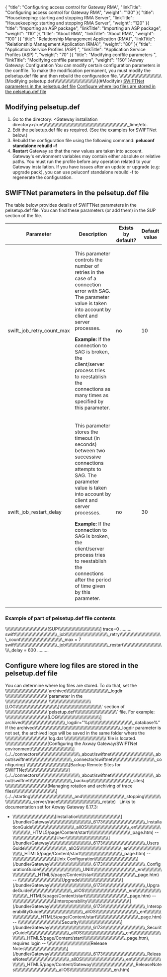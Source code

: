 {
    "title": "Configuring access control for Gateway RMA",
    "linkTitle": "Configuring access control for Gateway RMA",
    "weight": "130"
}{
"title": "Housekeeping: starting and stopping RMA Server",
"linkTitle": "Housekeeping: starting and stopping RMA Server",
"weight": "120"
}{
"title": "Importing an ASP package",
"linkTitle": "Importing an ASP package",
"weight": "110"
}{
"title": "About RMA",
"linkTitle": "About RMA",
"weight": "100"
}{
"title": "Relationship Management Application (RMA)",
"linkTitle": "Relationship Management Application (RMA)",
"weight": "80"
}{
"title": "Application Service Profiles (ASP) ",
"linkTitle": "Application Service Profiles (ASP) ",
"weight": "70"
}{
"title": "Modifying conffile parameters ",
"linkTitle": "Modifying conffile parameters",
"weight": "150"
}<span class="mc-variable axway_variables.Component_Long_Name variable">Axway Gateway</span>: Configuration
You can modify certain configuration parameters in the <span class="code">conffile</span>. To make the modification permanent, you must modify the <span class="code">pelsetup.def</span> file and then rebuild the configuration file.
\\\\\\\\\\\\\\\\\\\\\\\\\\\\\\\\\\\\\\\\\\\\\\\\\\\\\\\\\\\\\\\[Modifying pelsetup.def\\\\\\\\\\\\\\\\\\\\\\\\\\\\\\\\\\\\\\\\\\\\\\\\\\\\\\\\\\\\\\\](#Modifyin)
<a href="#SWIFTNet" class="MCXref xref">SWIFTNet parameters in the pelsetup.def file</a>
<a href="#Configur" class="MCXref xref">Configure where log files are stored in the pelsetup.def file</a>
<span id="Modifyin"></span>
## Modifying pelsetup.def
1. Go to the directory: <span class="code">&lt;Gateway installation directory>/run\\\\\\\\\\\\\\\\\\\\\\\\\\\\\\\\\\\\\\\\\\\\\\\\\\\\\\\\\\\\\\\\\\\\\\\\\\\\\\\\\\\\\\\\\\\\\\\\\\\\\\\\\\\\\\\\\\\\\\\\\\\\\\\_time/etc</span>.
2. Edit the <span class="code">pelsetup.def</span> file as required. (See the examples for SWIFTNet below.)
3. Rebuild the configuration file using the following command:
<span class="code" style="font-weight: bold;">peluconf standalone rebuild –f</span>
4. <span style="font-weight: bold;">Restart</span> Gateway so that the new values are taken into account.
Gateway's environment variables may contain either absolute or relative paths. You must run the profile before any operation related to your Gateway installation.
If you have issues after an update or upgrade (e.g: upgrade pack), you can use peluconf standalone rebuild -f to regenerate the configuration.
<span id="SWIFTNet"></span>
## SWIFTNet parameters in the pelsetup.def file
The table below provides details of SWIFTNet parameters in the <span class="code">pelsetup.def</span> file. You can find these parameters (or add them) in the SUP section of the file.

<table>
         
         
         
         
         
   
   <thead>
      <tr>
<th class="HeadE-Column1-Header1">Parameter         </th>
<th class="HeadE-Column1-Header1">Description         </th>
<th class="HeadE-Column1-Header1">Exists by default?         </th>
<th class="HeadD-Column1-Header1">Default value         </th>
      </tr>
   </thead>
   <tbody>
      <tr>
         <td><p>swift_job_retry_count_max</p>         </td>
         <td><p>This parameter controls the number of retries in the case of a connection error with SAG. The parameter value is taken into account by client and server processes.</p>
<p><span style="font-weight: bold;">Example:</span> If the connection to SAG is broken, the client/server process tries to reestablish the connections as many times as specified by this parameter.</p>         </td>
         <td><p>no</p>         </td>
         <td><p>10</p>         </td>
      </tr>
      <tr>
         <td><p>swift_job_restart_delay</p>         </td>
         <td><p>This parameter stores the timeout (in seconds) between two successive connections attempts to SAG. The parameter value is taken into account by client and server processes.</p>
<p><span style="font-weight: bold;">Example:</span> If the connection to SAG is broken, the client/server process tries to reestablish the connections after the period of time given by this parameter.</p>         </td>
         <td><p>no</p>         </td>
         <td><p>30</p>         </td>
      </tr>
   </tbody>
</table>

### Example of part of pelsetup.def file contents
\\\\\\\\\\\\\\\\\\\\\\\\\\\\\\\\\\\\\\\\\\\\\\\\\\\\\\\\\\\\\\\[SUP\\\\\\\\\\\\\\\\\\\\\\\\\\\\\\\\\\\\\\\\\\\\\\\\\\\\\\\\\\\\\\\]
trace=0
………
swift\\\\\\\\\\\\\\\\\\\\\\\\\\\\\\\\\\\\\\\\\\\\\\\\\\\\\\\\\\\\\\\_job\\\\\\\\\\\\\\\\\\\\\\\\\\\\\\\\\\\\\\\\\\\\\\\\\\\\\\\\\\\\\\\_retry\\\\\\\\\\\\\\\\\\\\\\\\\\\\\\\\\\\\\\\\\\\\\\\\\\\\\\\\\\\\\\\_count\\\\\\\\\\\\\\\\\\\\\\\\\\\\\\\\\\\\\\\\\\\\\\\\\\\\\\\\\\\\\\\_max = 7
swift\\\\\\\\\\\\\\\\\\\\\\\\\\\\\\\\\\\\\\\\\\\\\\\\\\\\\\\\\\\\\\\_job\\\\\\\\\\\\\\\\\\\\\\\\\\\\\\\\\\\\\\\\\\\\\\\\\\\\\\\\\\\\\\\_restart\\\\\\\\\\\\\\\\\\\\\\\\\\\\\\\\\\\\\\\\\\\\\\\\\\\\\\\\\\\\\\\_delay = 600
………
<span id="Configur"></span>
## Configure where log files are stored in the pelsetup.def file
You can determine where log files are stored.
To do that, set the \\\\\\\\\\\\\\\\\\\\\\\\\\\\\\\\\\\\\\\\\\\\\\\\\\\\\\\\\\\\\\\`archived\\\\\\\\\\\\\\\\\\\\\\\\\\\\\\\\\\\\\\\\\\\\\\\\\\\\\\\\\\\\\\\_logdir \\\\\\\\\\\\\\\\\\\\\\\\\\\\\\\\\\\\\\\\\\\\\\\\\\\\\\\\\\\\\\\`parameter in the \\\\\\\\\\\\\\\\\\\\\\\\\\\\\\\\\\\\\\\\\\\\\\\\\\\\\\\\\\\\\\\`\\\\\\\\\\\\\\\\\\\\\\\\\\\\\\\\\\\\\\\\\\\\\\\\\\\\\\\\\\\\\\\[LOG\\\\\\\\\\\\\\\\\\\\\\\\\\\\\\\\\\\\\\\\\\\\\\\\\\\\\\\\\\\\\\\]\\\\\\\\\\\\\\\\\\\\\\\\\\\\\\\\\\\\\\\\\\\\\\\\\\\\\\\\\\\\\\\` section of \\\\\\\\\\\\\\\\\\\\\\\\\\\\\\\\\\\\\\\\\\\\\\\\\\\\\\\\\\\\\\\`pelsetup.def\\\\\\\\\\\\\\\\\\\\\\\\\\\\\\\\\\\\\\\\\\\\\\\\\\\\\\\\\\\\\\\` file. For example:
\\\\\\\\\\\\\\\\\\\\\\\\\\\\\\\\\\\\\\\\\\\\\\\\\\\\\\\\\\\\\\\[LOG\\\\\\\\\\\\\\\\\\\\\\\\\\\\\\\\\\\\\\\\\\\\\\\\\\\\\\\\\\\\\\\]
archived\\\\\\\\\\\\\\\\\\\\\\\\\\\\\\\\\\\\\\\\\\\\\\\\\\\\\\\\\\\\\\\_logdir="%p\\\\\\\\\\\\\\\\\\\\\\\\\\\\\\\\\\\\\\\\\\\\\\\\\\\\\\\\\\\\\\\_database%"
If the <span class="code">archived\\\\\\\\\\\\\\\\\\\\\\\\\\\\\\\\\\\\\\\\\\\\\\\\\\\\\\\\\\\\\\\\\\\\\\\\\\\\\\\\\\\\\\\\\\\\\\\\\\\\\\\\\\\\\\\\\\\\\\\\\\\\\\\_logdir </span>parameter is not set, the archived logs will be saved in the same folder where the \\\\\\\\\\\\\\\\\\\\\\\\\\\\\\\\\\\\\\\\\\\\\\\\\\\\\\\\\\\\\\\`log.dat \\\\\\\\\\\\\\\\\\\\\\\\\\\\\\\\\\\\\\\\\\\\\\\\\\\\\\\\\\\\\\\`file is located.
\\\\\\\\\\\\\\\\\\\\\\\\\\\\\\\\\\\\\\\\\\\\\\\\\\\\\\\\\\\\\\\[Configuring the <span class="mc-variable axway_variables.Component_Long_Name variable">Axway Gateway</span>/SWIFTNet environment\\\\\\\\\\\\\\\\\\\\\\\\\\\\\\\\\\\\\\\\\\\\\\\\\\\\\\\\\\\\\\\](../../connectors\\\\\\\\\\\\\\\\\\\\\\\\\\\\\\\\\\\\\\\\\\\\\\\\\\\\\\\\\\\\\\\_about/swiftnet\\\\\\\\\\\\\\\\\\\\\\\\\\\\\\\\\\\\\\\\\\\\\\\\\\\\\\\\\\\\\\\_about/swiftnet\\\\\\\\\\\\\\\\\\\\\\\\\\\\\\\\\\\\\\\\\\\\\\\\\\\\\\\\\\\\\\\_connector/swiftnet\\\\\\\\\\\\\\\\\\\\\\\\\\\\\\\\\\\\\\\\\\\\\\\\\\\\\\\\\\\\\\\_configuring)
\\\\\\\\\\\\\\\\\\\\\\\\\\\\\\\\\\\\\\\\\\\\\\\\\\\\\\\\\\\\\\\[Backup Remote Sites for SWIFTNet\\\\\\\\\\\\\\\\\\\\\\\\\\\\\\\\\\\\\\\\\\\\\\\\\\\\\\\\\\\\\\\](../../connectors\\\\\\\\\\\\\\\\\\\\\\\\\\\\\\\\\\\\\\\\\\\\\\\\\\\\\\\\\\\\\\\_about/swiftnet\\\\\\\\\\\\\\\\\\\\\\\\\\\\\\\\\\\\\\\\\\\\\\\\\\\\\\\\\\\\\\\_about/swiftnet\\\\\\\\\\\\\\\\\\\\\\\\\\\\\\\\\\\\\\\\\\\\\\\\\\\\\\\\\\\\\\\_backup\\\\\\\\\\\\\\\\\\\\\\\\\\\\\\\\\\\\\\\\\\\\\\\\\\\\\\\\\\\\\\\_sites)
\\\\\\\\\\\\\\\\\\\\\\\\\\\\\\\\\\\\\\\\\\\\\\\\\\\\\\\\\\\\\\\[Managing rotation and archiving of trace files\\\\\\\\\\\\\\\\\\\\\\\\\\\\\\\\\\\\\\\\\\\\\\\\\\\\\\\\\\\\\\\](../../starting\\\\\\\\\\\\\\\\\\\\\\\\\\\\\\\\\\\\\\\\\\\\\\\\\\\\\\\\\\\\\\\_and\\\\\\\\\\\\\\\\\\\\\\\\\\\\\\\\\\\\\\\\\\\\\\\\\\\\\\\\\\\\\\\_stopping\\\\\\\\\\\\\\\\\\\\\\\\\\\\\\\\\\\\\\\\\\\\\\\\\\\\\\\\\\\\\\\_server/trace\\\\\\\\\\\\\\\\\\\\\\\\\\\\\\\\\\\\\\\\\\\\\\\\\\\\\\\\\\\\\\\_rotate)
 
Links to documentation set for Axway Gateway <span class="mc-variable axway_variables.Release_Number variable">6.17.3</span>:
- \\\\\\\\\\\\\\\\\\\\\\\\\\\\\\\\\\\\\\\\\\\\\\\\\\\\\\\\\\\\\\\[Installation\\\\\\\\\\\\\\\\\\\\\\\\\\\\\\\\\\\\\\\\\\\\\\\\\\\\\\\\\\\\\\\](/bundle/Gateway\\\\\\\\\\\\\\\\\\\\\\\\\\\\\\\\\\\\\\\\\\\\\\\\\\\\\\\\\\\\\\\_6173\\\\\\\\\\\\\\\\\\\\\\\\\\\\\\\\\\\\\\\\\\\\\\\\\\\\\\\\\\\\\\\_InstallationGuide\\\\\\\\\\\\\\\\\\\\\\\\\\\\\\\\\\\\\\\\\\\\\\\\\\\\\\\\\\\\\\\_allOS\\\\\\\\\\\\\\\\\\\\\\\\\\\\\\\\\\\\\\\\\\\\\\\\\\\\\\\\\\\\\\\_en\\\\\\\\\\\\\\\\\\\\\\\\\\\\\\\\\\\\\\\\\\\\\\\\\\\\\\\\\\\\\\\_HTML5/page/Content/start\\\\\\\\\\\\\\\\\\\\\\\\\\\\\\\\\\\\\\\\\\\\\\\\\\\\\\\\\\\\\\\_page.htm) -- \\\\\\\\\\\\\\\\\\\\\\\\\\\\\\\\\\\\\\\\\\\\\\\\\\\\\\\\\\\\\\\[User\\\\\\\\\\\\\\\\\\\\\\\\\\\\\\\\\\\\\\\\\\\\\\\\\\\\\\\\\\\\\\\](/bundle/Gateway\\\\\\\\\\\\\\\\\\\\\\\\\\\\\\\\\\\\\\\\\\\\\\\\\\\\\\\\\\\\\\\_6173\\\\\\\\\\\\\\\\\\\\\\\\\\\\\\\\\\\\\\\\\\\\\\\\\\\\\\\\\\\\\\\_UsersGuide\\\\\\\\\\\\\\\\\\\\\\\\\\\\\\\\\\\\\\\\\\\\\\\\\\\\\\\\\\\\\\\_allOS\\\\\\\\\\\\\\\\\\\\\\\\\\\\\\\\\\\\\\\\\\\\\\\\\\\\\\\\\\\\\\\_en\\\\\\\\\\\\\\\\\\\\\\\\\\\\\\\\\\\\\\\\\\\\\\\\\\\\\\\\\\\\\\\_HTML5/page/Content/start\\\\\\\\\\\\\\\\\\\\\\\\\\\\\\\\\\\\\\\\\\\\\\\\\\\\\\\\\\\\\\\_page.htm) -- \\\\\\\\\\\\\\\\\\\\\\\\\\\\\\\\\\\\\\\\\\\\\\\\\\\\\\\\\\\\\\\[Unix Configuration\\\\\\\\\\\\\\\\\\\\\\\\\\\\\\\\\\\\\\\\\\\\\\\\\\\\\\\\\\\\\\\](/bundle/Gateway\\\\\\\\\\\\\\\\\\\\\\\\\\\\\\\\\\\\\\\\\\\\\\\\\\\\\\\\\\\\\\\_6173\\\\\\\\\\\\\\\\\\\\\\\\\\\\\\\\\\\\\\\\\\\\\\\\\\\\\\\\\\\\\\\_ConfigurationGuide\\\\\\\\\\\\\\\\\\\\\\\\\\\\\\\\\\\\\\\\\\\\\\\\\\\\\\\\\\\\\\\_UNIX\\\\\\\\\\\\\\\\\\\\\\\\\\\\\\\\\\\\\\\\\\\\\\\\\\\\\\\\\\\\\\\_en\\\\\\\\\\\\\\\\\\\\\\\\\\\\\\\\\\\\\\\\\\\\\\\\\\\\\\\\\\\\\\\_HTML5/page/Content/start\\\\\\\\\\\\\\\\\\\\\\\\\\\\\\\\\\\\\\\\\\\\\\\\\\\\\\\\\\\\\\\_page.htm) -- \\\\\\\\\\\\\\\\\\\\\\\\\\\\\\\\\\\\\\\\\\\\\\\\\\\\\\\\\\\\\\\[Upgrade\\\\\\\\\\\\\\\\\\\\\\\\\\\\\\\\\\\\\\\\\\\\\\\\\\\\\\\\\\\\\\\](/bundle/Gateway\\\\\\\\\\\\\\\\\\\\\\\\\\\\\\\\\\\\\\\\\\\\\\\\\\\\\\\\\\\\\\\_6173\\\\\\\\\\\\\\\\\\\\\\\\\\\\\\\\\\\\\\\\\\\\\\\\\\\\\\\\\\\\\\\_UpgradeGuide\\\\\\\\\\\\\\\\\\\\\\\\\\\\\\\\\\\\\\\\\\\\\\\\\\\\\\\\\\\\\\\_allOS\\\\\\\\\\\\\\\\\\\\\\\\\\\\\\\\\\\\\\\\\\\\\\\\\\\\\\\\\\\\\\\_en\\\\\\\\\\\\\\\\\\\\\\\\\\\\\\\\\\\\\\\\\\\\\\\\\\\\\\\\\\\\\\\_HTML5/page/Content/start\\\\\\\\\\\\\\\\\\\\\\\\\\\\\\\\\\\\\\\\\\\\\\\\\\\\\\\\\\\\\\\_page.htm) -- \\\\\\\\\\\\\\\\\\\\\\\\\\\\\\\\\\\\\\\\\\\\\\\\\\\\\\\\\\\\\\\[Interoperability\\\\\\\\\\\\\\\\\\\\\\\\\\\\\\\\\\\\\\\\\\\\\\\\\\\\\\\\\\\\\\\](/bundle/Gateway\\\\\\\\\\\\\\\\\\\\\\\\\\\\\\\\\\\\\\\\\\\\\\\\\\\\\\\\\\\\\\\_6173\\\\\\\\\\\\\\\\\\\\\\\\\\\\\\\\\\\\\\\\\\\\\\\\\\\\\\\\\\\\\\\_InteroperabilityGuide\\\\\\\\\\\\\\\\\\\\\\\\\\\\\\\\\\\\\\\\\\\\\\\\\\\\\\\\\\\\\\\_allOS\\\\\\\\\\\\\\\\\\\\\\\\\\\\\\\\\\\\\\\\\\\\\\\\\\\\\\\\\\\\\\\_en\\\\\\\\\\\\\\\\\\\\\\\\\\\\\\\\\\\\\\\\\\\\\\\\\\\\\\\\\\\\\\\_HTML5/page/Content/start\\\\\\\\\\\\\\\\\\\\\\\\\\\\\\\\\\\\\\\\\\\\\\\\\\\\\\\\\\\\\\\_page.htm) -- \\\\\\\\\\\\\\\\\\\\\\\\\\\\\\\\\\\\\\\\\\\\\\\\\\\\\\\\\\\\\\\[Security\\\\\\\\\\\\\\\\\\\\\\\\\\\\\\\\\\\\\\\\\\\\\\\\\\\\\\\\\\\\\\\](/bundle/Gateway\\\\\\\\\\\\\\\\\\\\\\\\\\\\\\\\\\\\\\\\\\\\\\\\\\\\\\\\\\\\\\\_6173\\\\\\\\\\\\\\\\\\\\\\\\\\\\\\\\\\\\\\\\\\\\\\\\\\\\\\\\\\\\\\\_SecurityGuide\\\\\\\\\\\\\\\\\\\\\\\\\\\\\\\\\\\\\\\\\\\\\\\\\\\\\\\\\\\\\\\_allOS\\\\\\\\\\\\\\\\\\\\\\\\\\\\\\\\\\\\\\\\\\\\\\\\\\\\\\\\\\\\\\\_en\\\\\\\\\\\\\\\\\\\\\\\\\\\\\\\\\\\\\\\\\\\\\\\\\\\\\\\\\\\\\\\_HTML5/page/Content/start\\\\\\\\\\\\\\\\\\\\\\\\\\\\\\\\\\\\\\\\\\\\\\\\\\\\\\\\\\\\\\\_page.htm), requires login -- \\\\\\\\\\\\\\\\\\\\\\\\\\\\\\\\\\\\\\\\\\\\\\\\\\\\\\\\\\\\\\\[Release Notes\\\\\\\\\\\\\\\\\\\\\\\\\\\\\\\\\\\\\\\\\\\\\\\\\\\\\\\\\\\\\\\](/bundle/Gateway\\\\\\\\\\\\\\\\\\\\\\\\\\\\\\\\\\\\\\\\\\\\\\\\\\\\\\\\\\\\\\\_6173\\\\\\\\\\\\\\\\\\\\\\\\\\\\\\\\\\\\\\\\\\\\\\\\\\\\\\\\\\\\\\\_ReleaseNotes\\\\\\\\\\\\\\\\\\\\\\\\\\\\\\\\\\\\\\\\\\\\\\\\\\\\\\\\\\\\\\\_allOS\\\\\\\\\\\\\\\\\\\\\\\\\\\\\\\\\\\\\\\\\\\\\\\\\\\\\\\\\\\\\\\_en\\\\\\\\\\\\\\\\\\\\\\\\\\\\\\\\\\\\\\\\\\\\\\\\\\\\\\\\\\\\\\\_HTML5/page/Content/Gateway\\\\\\\\\\\\\\\\\\\\\\\\\\\\\\\\\\\\\\\\\\\\\\\\\\\\\\\\\\\\\\\_ReleaseNotes\\\\\\\\\\\\\\\\\\\\\\\\\\\\\\\\\\\\\\\\\\\\\\\\\\\\\\\\\\\\\\\_allOS\\\\\\\\\\\\\\\\\\\\\\\\\\\\\\\\\\\\\\\\\\\\\\\\\\\\\\\\\\\\\\\_en.htm)
